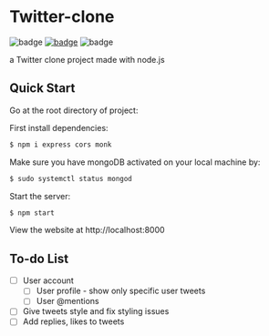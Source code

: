 # Twitter-clone

![badge](https://img.shields.io/badge/Version-1.0.0-green.svg)
[![badge](https://img.shields.io/github/issues/Adib-Rezaei/Twitter-clone?color=red)](https://github.com/Adib-Rezaei/Twitter-clone/issues)
![badge](https://img.shields.io/github/license/Adib-Rezaei/Twitter-clone)


a Twitter clone project made with node.js

## Quick Start
Go at the root directory of project:

First install dependencies:
```markdown
$ npm i express cors monk
```
Make sure you have mongoDB activated on your local machine by:
```markdown
$ sudo systemctl status mongod
```
Start the server:
```markdown
$ npm start
```
View the website at http://localhost:8000


## To-do List 
* [ ] User account
  * [ ] User profile - show only specific user tweets
  * [ ] User @mentions
* [ ] Give tweets style and fix styling issues
* [ ] Add replies, likes to tweets
